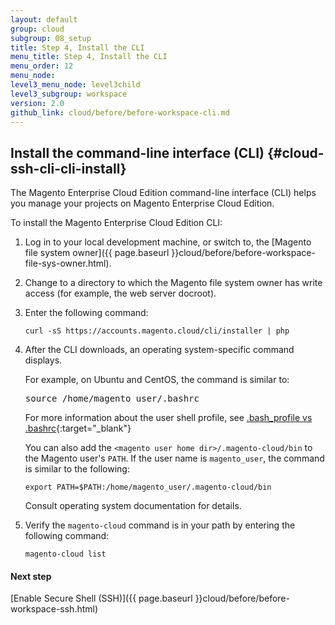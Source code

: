 ```yaml
---
layout: default
group: cloud
subgroup: 08_setup
title: Step 4, Install the CLI
menu_title: Step 4, Install the CLI
menu_order: 12
menu_node: 
level3_menu_node: level3child
level3_subgroup: workspace
version: 2.0
github_link: cloud/before/before-workspace-cli.md
---
```


## Install the command-line interface (CLI) {#cloud-ssh-cli-cli-install}
The Magento Enterprise Cloud Edition command-line interface (CLI) helps you manage your projects on Magento Enterprise Cloud Edition. 

To install the Magento Enterprise Cloud Edition CLI:

1.	Log in to your local development machine, or switch to, the [Magento file system owner]({{ page.baseurl }}cloud/before/before-workspace-file-sys-owner.html).
2.	Change to a directory to which the Magento file system owner has write access (for example, the web server docroot).
1.	Enter the following command:

		curl -sS https://accounts.magento.cloud/cli/installer | php
2.	After the CLI downloads, an operating system-specific command displays.

	For example, on Ubuntu and CentOS, the command is similar to:

	<pre class="no-copy">source /home/magento_user/.bashrc</pre>

	For more information about the user shell profile, see [.bash_profile vs .bashrc](http://www.joshstaiger.org/archives/2005/07/bash_profile_vs.html){:target="_blank"}

	You can also add the `<magento user home dir>/.magento-cloud/bin` to the Magento user's `PATH`. 	If the user name is `magento_user`, the command is similar to the following:
	
		export PATH=$PATH:/home/magento_user/.magento-cloud/bin

	Consult operating system documentation for details.
		
4.	Verify the `magento-cloud` command is in your path by entering the following command:

		magento-cloud list

#### Next step
[Enable Secure Shell (SSH)]({{ page.baseurl }}cloud/before/before-workspace-ssh.html)
